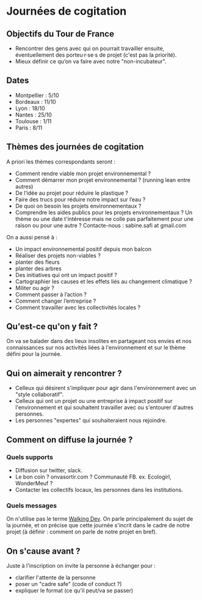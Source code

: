 # Journées de cogitation

## Objectifs du Tour de France
- Rencontrer des gens avec qui on pourrait travailler ensuite, éventuellement des porteu·r·se·s de projet (c'est pas la priorité).
- Mieux définir ce qu’on va faire avec notre "non-incubateur".

## Dates
- Montpellier : 5/10
- Bordeaux : 11/10
- Lyon : 18/10
- Nantes : 25/10
- Toulouse : 1/11
- Paris : 8/11

## Thèmes des journées de cogitation
A priori les thèmes correspondants seront :
- Comment rendre viable mon projet environnemental ?
- Comment démarrer mon projet environnemental ? (running lean entre autres)
- De l’idée au projet pour réduire le plastique ?
- Faire des trucs pour réduire notre impact sur l’eau ?
- De quoi on besoin les projets environnementaux ?
- Comprendre les aides publics pour les projets environnementaux ?
Un thème ou une date t'intéresse mais ne colle pas parfaitement pour une raison ou pour une autre ? Contacte-nous : sabine.safi at gmail.com

On a aussi pensé à : 
- Un impact environnemental positif depuis mon balcon
- Réaliser des projets non-viables ?
- planter des fleurs
- planter des arbres
- Des initiatives qui ont un impact positif ?
- Cartographier les causes et les effets liés au changement climatique ?
- Militer ou agir ?
- Comment passer à l’action ?
- Comment changer l’entreprise ?
- Comment travailler avec les collectivités locales ?


## Qu'est-ce qu'on y fait ?
On va se balader dans des lieux insolites en partageant nos envies et nos connaissances sur nos activités liées à l'environnement et sur le thème défini pour la journée.

## Qui on aimerait y rencontrer ?
- Celleux qui désirent s'impliquer pour agir dans l'environnement avec un "style collaboratif".
- Celleux qui ont un projet ou une entreprise à impact positif sur l'environnement et qui souhaitent travailler avec ou s'entourer d'autres personnes.
- Les personnes "expertes" qui souhaiteraient nous rejoindre.

## Comment on diffuse la journée ?

### Quels supports
- Diffusion sur twitter, slack.
- Le bon coin ? onvasortir.com ? Communauté FB. ex. Ecologirl, WonderMeuf ?
- Contacter les collectifs locaux, les personnes dans les institutions.

### Quels messages
On n'utilise pas le terme [Walking Dev](http://walkingdev.fr/).
On parle principalement du sujet de la journée, et on précise que cette journée s'incrit dans le cadre de notre projet (à définir : comment on parle de notre projet en bref).

## On s'cause avant ?
Juste à l'inscription on invite la personne à échanger pour : 
- clarifier l'attente de la personne
- poser un "cadre safe" (code of conduct ?)
- expliquer le format (ce qu'il peut/va se passer)
